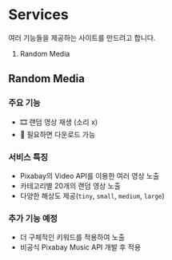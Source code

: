 # Services
여러 기능들을 제공하는 사이트를 만드려고 합니다.

1. Random Media

## Random Media
### 주요 기능
- 🎞 랜덤 영상 재생 (소리 x)
- 💾 필요하면 다운로드 가능

### 서비스 특징
- Pixabay의 Video API를 이용한 여러 영상 노출
- 카테고리별 20개의 랜덤 영상 노출
- 다양한 해상도 제공(`tiny`, `small`, `medium`, `large`)

### 추가 기능 예정
- 더 구체적인 키워드를 적용하여 노출
- 비공식 Pixabay Music API 개발 후 적용
